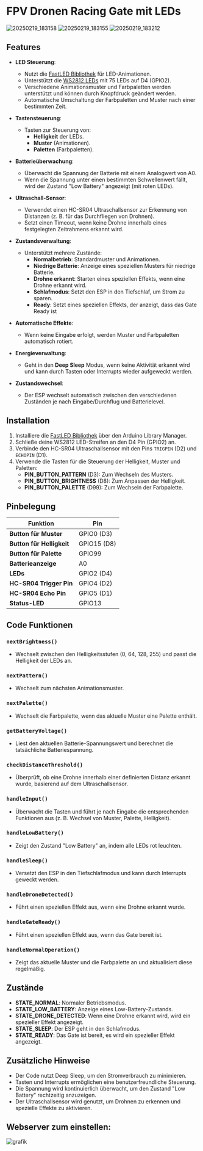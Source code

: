 # FPV Dronen Racing Gate mit LEDs

![20250219_183158](https://github.com/user-attachments/assets/7338b2d5-b84f-4f82-a150-e6dfc3b2d20c)
![20250219_183155](https://github.com/user-attachments/assets/4544a528-ef4a-4705-941a-4d79606e582f)
![20250219_183212](https://github.com/user-attachments/assets/f9e35e4a-21b8-4618-8bff-4bbcd68c4cab)

## Features

- **LED Steuerung**:
  - Nutzt die [FastLED Bibliothek](https://github.com/FastLED/FastLED) für LED-Animationen.
  - Unterstützt die [WS2812 LEDs](https://www.fastled.io/) mit 75 LEDs auf D4 (GPIO2).
  - Verschiedene Animationsmuster und Farbpaletten werden unterstützt und können durch Knopfdruck geändert werden.
  - Automatische Umschaltung der Farbpaletten und Muster nach einer bestimmten Zeit.
  
- **Tastensteuerung**:
  - Tasten zur Steuerung von:
    - **Helligkeit** der LEDs.
    - **Muster** (Animationen).
    - **Paletten** (Farbpaletten).
  
- **Batterieüberwachung**:
  - Überwacht die Spannung der Batterie mit einem Analogwert von A0.
  - Wenn die Spannung unter einen bestimmten Schwellenwert fällt, wird der Zustand "Low Battery" angezeigt (mit roten LEDs).
  
- **Ultraschall-Sensor**:
  - Verwendet einen HC-SR04 Ultraschallsensor zur Erkennung von Distanzen (z. B. für das Durchfliegen von Drohnen).
  - Setzt einen Timeout, wenn keine Drohne innerhalb eines festgelegten Zeitrahmens erkannt wird.
  
- **Zustandsverwaltung**:
  - Unterstützt mehrere Zustände:
    - **Normalbetrieb**: Standardmuster und Animationen.
    - **Niedrige Batterie**: Anzeige eines speziellen Musters für niedrige Batterie.
    - **Drohne erkannt**: Starten eines speziellen Effekts, wenn eine Drohne erkannt wird.
    - **Schlafmodus**: Setzt den ESP in den Tiefschlaf, um Strom zu sparen.
    - **Ready**: Setzt eines speziellen Effekts, der anzeigt, dass das Gate Ready ist
  
- **Automatische Effekte**:
  - Wenn keine Eingabe erfolgt, werden Muster und Farbpaletten automatisch rotiert.
  
- **Energieverwaltung**:
  - Geht in den **Deep Sleep** Modus, wenn keine Aktivität erkannt wird und kann durch Tasten oder Interrupts wieder aufgeweckt werden.
  
- **Zustandswechsel**:
  - Der ESP wechselt automatisch zwischen den verschiedenen Zuständen je nach Eingabe/Durchflug und Batterielevel.

## Installation

1. Installiere die [FastLED Bibliothek](https://github.com/FastLED/FastLED) über den Arduino Library Manager.
2. Schließe deine WS2812 LED-Streifen an den D4 Pin (GPIO2) an.
3. Verbinde den HC-SR04 Ultraschallsensor mit den Pins `TRIGPIN` (D2) und `ECHOPIN` (D1).
4. Verwende die Tasten für die Steuerung der Helligkeit, Muster und Paletten:
   - **PIN_BUTTON_PATTERN** (D3): Zum Wechseln des Musters.
   - **PIN_BUTTON_BRIGHTNESS** (D8): Zum Anpassen der Helligkeit.
   - **PIN_BUTTON_PALETTE** (D99): Zum Wechseln der Farbpalette.
   
## Pinbelegung

| Funktion                  | Pin       |
|---------------------------|-----------|
| **Button für Muster**      | GPIO0 (D3)|
| **Button für Helligkeit**  | GPIO15 (D8)|
| **Button für Palette**     | GPIO99    |
| **Batterieanzeige**        | A0        |
| **LEDs**                   | GPIO2 (D4)|
| **HC-SR04 Trigger Pin**    | GPIO4 (D2)|
| **HC-SR04 Echo Pin**       | GPIO5 (D1)|
| **Status-LED**             | GPIO13    |

## Code Funktionen

### `nextBrightness()`
- Wechselt zwischen den Helligkeitsstufen (0, 64, 128, 255) und passt die Helligkeit der LEDs an.

### `nextPattern()`
- Wechselt zum nächsten Animationsmuster.

### `nextPalette()`
- Wechselt die Farbpalette, wenn das aktuelle Muster eine Palette enthält.

### `getBatteryVoltage()`
- Liest den aktuellen Batterie-Spannungswert und berechnet die tatsächliche Batteriespannung.

### `checkDistanceThreshold()`
- Überprüft, ob eine Drohne innerhalb einer definierten Distanz erkannt wurde, basierend auf dem Ultraschallsensor.

### `handleInput()`
- Überwacht die Tasten und führt je nach Eingabe die entsprechenden Funktionen aus (z. B. Wechsel von Muster, Palette, Helligkeit).

### `handleLowBattery()`
- Zeigt den Zustand "Low Battery" an, indem alle LEDs rot leuchten.

### `handleSleep()`
- Versetzt den ESP in den Tiefschlafmodus und kann durch Interrupts geweckt werden.

### `handleDroneDetected()`
- Führt einen speziellen Effekt aus, wenn eine Drohne erkannt wurde.

### `handleGateReady()`
- Führt einen speziellen Effekt aus, wenn das Gate bereit ist.

### `handleNormalOperation()`
- Zeigt das aktuelle Muster und die Farbpalette an und aktualisiert diese regelmäßig.

## Zustände

- **STATE_NORMAL**: Normaler Betriebsmodus.
- **STATE_LOW_BATTERY**: Anzeige eines Low-Battery-Zustands.
- **STATE_DRONE_DETECTED**: Wenn eine Drohne erkannt wird, wird ein spezieller Effekt angezeigt.
- **STATE_SLEEP**: Der ESP geht in den Schlafmodus.
- **STATE_READY**: Das Gate ist bereit, es wird ein spezieller Effekt angezeigt.

## Zusätzliche Hinweise

- Der Code nutzt Deep Sleep, um den Stromverbrauch zu minimieren.
- Tasten und Interrupts ermöglichen eine benutzerfreundliche Steuerung.
- Die Spannung wird kontinuierlich überwacht, um den Zustand "Low Battery" rechtzeitig anzuzeigen.
- Der Ultraschallsensor wird genutzt, um Drohnen zu erkennen und spezielle Effekte zu aktivieren.
  
## Webserver zum einstellen:

![grafik](https://github.com/user-attachments/assets/7558118f-5f06-4cd8-bc70-01f8f4152b70)
